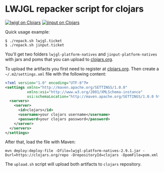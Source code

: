 # LWJGL repacker script for clojars

[![lwjgl on Clojars](http://clojars.org/ru.org.codingteam/lwjgl-platform-natives/latest-version.svg)](http://clojars.org/ru.org.codingteam/lwjgl-platform-natives)
[![jinput on Clojars](http://clojars.org/ru.org.codingteam/jinput-platform-natives/latest-version.svg)](http://clojars.org/ru.org.codingteam/jinput-platform-natives)

Quick usage example:

    $ ./repack.sh lwjgl.ticket
    $ ./repack.sh jinput.ticket

You'll get two folders `lwjgl-platform-natives` and
`jinput-platform-natives` with jars and poms that you can upload to
[clojars.org](http://clojars.org/).

To upload the artifacts you first need to register at [clojars.org](http://clojars.org/). Then create a `~/.m2/settings.xml` file with the following content:

```xml
<?xml version="1.0" encoding="UTF-8"?>
<settings xmlns="http://maven.apache.org/SETTINGS/1.0.0" 
          xmlns:xsi="http://www.w3.org/2001/XMLSchema-instance" 
          xsi:schemaLocation="http://maven.apache.org/SETTINGS/1.0.0 http://maven.apache.org/xsd/settings-1.0.0.xsd">
  <servers>
	<server>
      <id>clojars</id>
      <username>your clojars username</username>
      <password>your clojars password</password>
    </server>
  </servers>
</settings>
```

After that, load the file with Maven:

    mvn deploy:deploy-file -Dfile=lwjgl-platform-natives-2.9.1.jar -Durl=https://clojars.org/repo -DrepositoryId=clojars -DpomFile=pom.xml

The `upload.sh` script will upload both artifacts to `clojars` repository.
